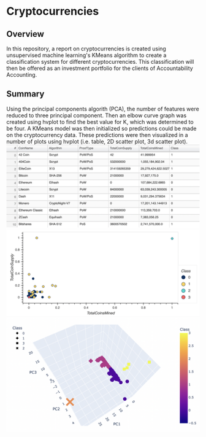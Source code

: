 # Cryptocurrencies

## Overview 

In this repository, a report on cryptocurrencies is created using unsupervised machine learning's KMeans algorithm to create a classification system for different cryptocurrencies. This classification will then be offered as an investment portfolio for the clients of Accountability Accounting.

## Summary 

Using the principal components algorith (PCA), the number of features were reduced to three principal component. Then an elbow curve graph was created using hvplot to find the best value for K, which was determined to be four. A KMeans model was then initialized so predictions could be made on the cryptocurrency data. These predictions were then visualized in a number of plots using hvplot (i.e. table, 2D scatter plot, 3d scatter plot). 
![table](https://github.com/AmairaniR/cryptocurrencies/blob/main/images/hvplot_table.png)
![2D_scatter_plot](https://github.com/AmairaniR/cryptocurrencies/blob/main/images/hvplot_scatter.png)
![3D_scatter_plot](https://github.com/AmairaniR/cryptocurrencies/blob/main/images/hvplot_3D.png)
